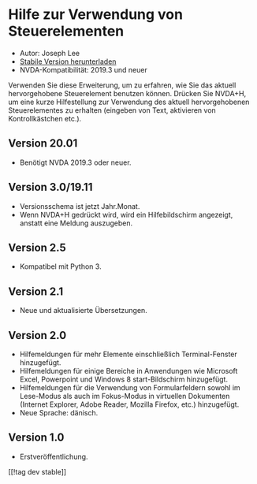 # Hilfe zur Verwendung von Steuerelementen #

* Autor: Joseph Lee
* [Stabile Version herunterladen][1]
* NVDA-Kompatibilität: 2019.3 und neuer

Verwenden Sie diese Erweiterung, um zu erfahren, wie Sie das aktuell
hervorgehobene Steuerelement benutzen können. Drücken Sie NVDA+H, um eine
kurze Hilfestellung zur Verwendung des aktuell hervorgehobenen
Steuerelementes zu erhalten (eingeben von Text, aktivieren von
Kontrollkästchen etc.).

## Version 20.01

* Benötigt NVDA 2019.3 oder neuer.

## Version 3.0/19.11

* Versionsschema ist jetzt Jahr.Monat.
* Wenn NVDA+H gedrückt wird, wird ein Hilfebildschirm angezeigt, anstatt
  eine Meldung auszugeben.

## Version 2.5

* Kompatibel mit Python 3.

## Version 2.1

* Neue und aktualisierte Übersetzungen.

## Version 2.0

* Hilfemeldungen für mehr Elemente einschließlich Terminal-Fenster
  hinzugefügt.
* Hilfemeldungen für einige Bereiche in Anwendungen wie Microsoft Excel,
  Powerpoint und Windows 8 start-Bildschirm hinzugefügt.
* Hilfemeldungen für die Verwendung von Formularfeldern sowohl im Lese-Modus
  als auch im Fokus-Modus in virtuellen Dokumenten (Internet Explorer, Adobe
  Reader, Mozilla Firefox, etc.) hinzugefügt.
* Neue Sprache: dänisch.

## Version 1.0

* Erstveröffentlichung.

[[!tag dev stable]]

[1]: https://addons.nvda-project.org/files/get.php?file=cua

[2]: https://addons.nvda-project.org/files/get.php?file=cua-dev
